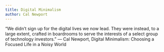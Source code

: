 ```yaml
---
title: Digital Minimalism
author: Cal Newport
---
```


“We didn’t sign up for the digital lives we now lead. They were instead, to a large extent, crafted in boardrooms to serve the interests of a select group of technology investors.”
― Cal Newport, Digital Minimalism: Choosing a Focused Life in a Noisy World